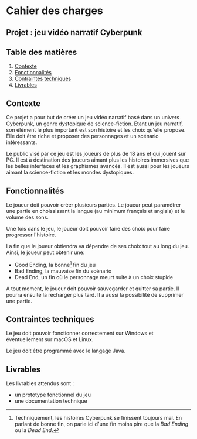 # Cahier des charges

## Projet : jeu vidéo narratif Cyberpunk

## Table des matières
1. [Contexte](#contexte)
2. [Fonctionnalités](#fonctionnalités)
3. [Contraintes techniques](#contraintes-techniques)
4. [Livrables](#)

## Contexte

Ce projet a pour but de créer un jeu vidéo narratif basé dans un univers Cyberpunk, un genre dystopique de science-fiction.
Etant un jeu narratif, son élément le plus important est son histoire et les choix qu'elle propose. Elle doit être riche et proposer des personnages et un scénario intéressants.

Le public visé par ce jeu est les joueurs de plus de 18 ans et qui jouent sur PC. Il est à destination des joueurs aimant plus les histoires immersives que les belles interfaces et les graphismes avancés. Il est aussi pour les joueurs aimant la science-fiction et les mondes dystopiques.

## Fonctionnalités

Le joueur doit pouvoir créer plusieurs parties. Le joueur peut paramétrer une partie en choississant la langue (au minimum français et anglais) et le volume des sons.

Une fois dans le jeu, le joueur doit pouvoir faire des choix pour faire progresser l'histoire.

La fin que le joueur obtiendra va dépendre de ses choix tout au long du jeu. Ainsi, le joueur peut obtenir une:
- Good Ending, la bonne[^1] fin du jeu
- Bad Ending, la mauvaise fin du scénario
- Dead End, un fin où le personnage meurt suite à un choix stupide

A tout moment, le joueur doit pouvoir sauvegarder et quitter sa partie. Il pourra ensuite la recharger plus tard.
Il a aussi la possibilité de supprimer une partie.

[^1]: Techniquement, les histoires Cyberpunk se finissent toujours mal. En parlant de bonne fin, on parle ici d'une fin moins pire que la *Bad Ending* ou la *Dead End*.

## Contraintes techniques

Le jeu doit pouvoir fonctionner correctement sur Windows et éventuellement sur macOS et Linux.

Le jeu doit être programmé avec le langage Java.

## Livrables

Les livrables attendus sont :
- un prototype fonctionnel du jeu
- une documentation technique